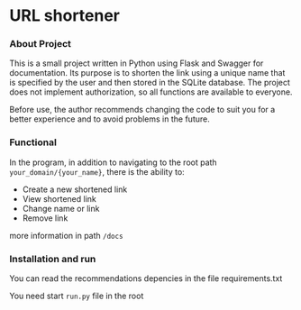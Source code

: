 # URL shortener

### About Project

This is a small project written in Python using Flask and Swagger for documentation. Its purpose is to shorten the link using a unique name that is specified by the user and then stored in the SQLite database. The project does not implement authorization, so all functions are available to everyone.

Before use, the author recommends changing the code to suit you for a better experience and to avoid problems in the future.

### Functional

In the program, in addition to navigating to the root path `your_domain/{your_name}`, there is the ability to:

- Create a new shortened link
- View shortened link
- Change name or link
- Remove link

more information in path `/docs`

### Installation and run

You can read the recommendations depencies in the file requirements.txt

You need start `run.py` file in the root